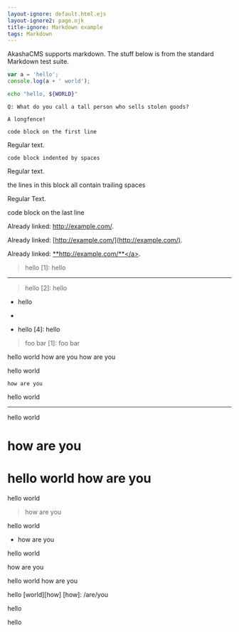```yaml
---
layout-ignore: default.html.ejs
layout-ignore2: page.njk
title-ignore: Markdown example
tags: Markdown
---
```


AkashaCMS supports markdown.  The stuff below is from the standard Markdown test suite.

``` js
var a = 'hello';
console.log(a + ' world');
```

~~~bash
echo "hello, ${WORLD}"
~~~

```````longfence
Q: What do you call a tall person who sells stolen goods?
```````

~~~~~~~~~~ ManyTildes
A longfence!
~~~~~~~~~~

	code block on the first line

Regular text.

    code block indented by spaces

Regular text.

the lines in this block
all contain trailing spaces

Regular Text.

code block on the last line

<p>Already linked: <a href="http://example.com/">http://example.com/</a>.</p>

Already linked: [http://example.com/](http://example.com/).

Already linked: <a href="http://example.com/">**http://example.com/**</a>.

> hello
> [1]: hello

* * *

> hello
[2]: hello


* hello
* [3]: hello


* hello
[4]: hello


> foo
> bar
[1]: foo
> bar

hello world
    how are you
    how are you

hello world
```
how are you
```

hello world
* * *

hello world
# how are you

hello world
how are you
===========

hello world
> how are you

hello world
* how are you

hello world
<div>how are you</div>

hello world
<span>how are you</span>

hello [world][how]
[how]: /are/you

<div>hello</div>

<span>hello</span>
